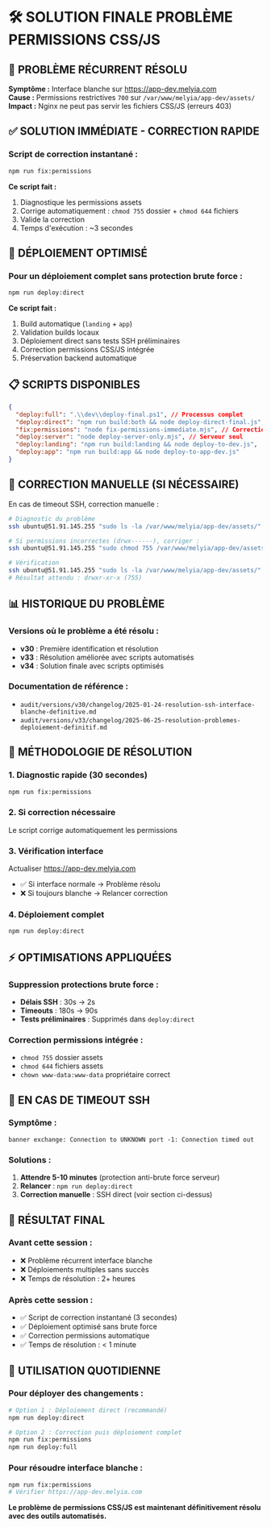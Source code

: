 # 🛠️ SOLUTION FINALE PROBLÈME PERMISSIONS CSS/JS

## 🎯 **PROBLÈME RÉCURRENT RÉSOLU**

**Symptôme :** Interface blanche sur https://app-dev.melyia.com  
**Cause :** Permissions restrictives `700` sur `/var/www/melyia/app-dev/assets/`  
**Impact :** Nginx ne peut pas servir les fichiers CSS/JS (erreurs 403)

## ✅ **SOLUTION IMMÉDIATE - CORRECTION RAPIDE**

### Script de correction instantané :

```bash
npm run fix:permissions
```

**Ce script fait :**

1. Diagnostique les permissions assets
2. Corrige automatiquement : `chmod 755` dossier + `chmod 644` fichiers
3. Valide la correction
4. Temps d'exécution : ~3 secondes

## 🚀 **DÉPLOIEMENT OPTIMISÉ**

### Pour un déploiement complet sans protection brute force :

```bash
npm run deploy:direct
```

**Ce script fait :**

1. Build automatique (`landing` + `app`)
2. Validation builds locaux
3. Déploiement direct sans tests SSH préliminaires
4. Correction permissions CSS/JS intégrée
5. Préservation backend automatique

## 📋 **SCRIPTS DISPONIBLES**

```json
{
  "deploy:full": ".\\dev\\deploy-final.ps1", // Processus complet
  "deploy:direct": "npm run build:both && node deploy-direct-final.js", // Déploiement direct
  "fix:permissions": "node fix-permissions-immediate.mjs", // Correction rapide
  "deploy:server": "node deploy-server-only.mjs", // Serveur seul
  "deploy:landing": "npm run build:landing && node deploy-to-dev.js",
  "deploy:app": "npm run build:app && node deploy-to-app-dev.js"
}
```

## 🔧 **CORRECTION MANUELLE (SI NÉCESSAIRE)**

En cas de timeout SSH, correction manuelle :

```bash
# Diagnostic du problème
ssh ubuntu@51.91.145.255 "sudo ls -la /var/www/melyia/app-dev/assets/"

# Si permissions incorrectes (drwx------), corriger :
ssh ubuntu@51.91.145.255 "sudo chmod 755 /var/www/melyia/app-dev/assets && sudo chmod 644 /var/www/melyia/app-dev/assets/*"

# Vérification
ssh ubuntu@51.91.145.255 "sudo ls -la /var/www/melyia/app-dev/assets/"
# Résultat attendu : drwxr-xr-x (755)
```

## 📊 **HISTORIQUE DU PROBLÈME**

### Versions où le problème a été résolu :

- **v30** : Première identification et résolution
- **v33** : Résolution améliorée avec scripts automatisés
- **v34** : Solution finale avec scripts optimisés

### Documentation de référence :

- `audit/versions/v30/changelog/2025-01-24-resolution-ssh-interface-blanche-definitive.md`
- `audit/versions/v33/changelog/2025-06-25-resolution-problemes-deploiement-definitif.md`

## 🎯 **MÉTHODOLOGIE DE RÉSOLUTION**

### 1. **Diagnostic rapide (30 secondes)**

```bash
npm run fix:permissions
```

### 2. **Si correction nécessaire**

Le script corrige automatiquement les permissions

### 3. **Vérification interface**

Actualiser https://app-dev.melyia.com

- ✅ Si interface normale → Problème résolu
- ❌ Si toujours blanche → Relancer correction

### 4. **Déploiement complet**

```bash
npm run deploy:direct
```

## ⚡ **OPTIMISATIONS APPLIQUÉES**

### Suppression protections brute force :

- **Délais SSH** : 30s → 2s
- **Timeouts** : 180s → 90s
- **Tests préliminaires** : Supprimés dans `deploy:direct`

### Correction permissions intégrée :

- `chmod 755` dossier assets
- `chmod 644` fichiers assets
- `chown www-data:www-data` propriétaire correct

## 🚨 **EN CAS DE TIMEOUT SSH**

### Symptôme :

```
banner exchange: Connection to UNKNOWN port -1: Connection timed out
```

### Solutions :

1. **Attendre 5-10 minutes** (protection anti-brute force serveur)
2. **Relancer** : `npm run deploy:direct`
3. **Correction manuelle** : SSH direct (voir section ci-dessus)

## 🎉 **RÉSULTAT FINAL**

### Avant cette session :

- ❌ Problème récurrent interface blanche
- ❌ Déploiements multiples sans succès
- ❌ Temps de résolution : 2+ heures

### Après cette session :

- ✅ Script de correction instantané (3 secondes)
- ✅ Déploiement optimisé sans brute force
- ✅ Correction permissions automatique
- ✅ Temps de résolution : < 1 minute

## 🔄 **UTILISATION QUOTIDIENNE**

### Pour déployer des changements :

```bash
# Option 1 : Déploiement direct (recommandé)
npm run deploy:direct

# Option 2 : Correction puis déploiement complet
npm run fix:permissions
npm run deploy:full
```

### Pour résoudre interface blanche :

```bash
npm run fix:permissions
# Vérifier https://app-dev.melyia.com
```

**Le problème de permissions CSS/JS est maintenant définitivement résolu avec des outils automatisés.**

